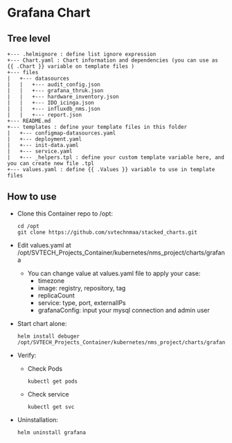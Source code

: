 # Grafana Chart

## Tree level

```
+--- .helmignore : define list ignore expression
+--- Chart.yaml : Chart information and dependencies (you can use as {{ .Chart }} variable on template files )
+--- files
|   +--- datasources
|   |   +--- audit_config.json
|   |   +--- grafana_thruk.json
|   |   +--- hardware_inventory.json
|   |   +--- IDO_icinga.json
|   |   +--- influxdb_nms.json
|   |   +--- report.json
+--- README.md
+--- templates : define your template files in this folder
|   +--- configmap-datasources.yaml
|   +--- deployment.yaml
|   +--- init-data.yaml
|   +--- service.yaml
|   +--- _helpers.tpl : define your custom template variable here, and you can create new file .tpl
+--- values.yaml : define {{ .Values }} variable to use in template files

```


## How to use

- Clone this Container repo to /opt:
    ```
    cd /opt
    git clone https://github.com/svtechnmaa/stacked_charts.git

- Edit values.yaml at /opt/SVTECH_Projects_Container/kubernetes/nms_project/charts/grafana
    - You can change value at values.yaml file to apply your case:
        - timezone
        - image: registry, repository, tag
        - replicaCount
        - service: type, port, externalIPs
        - grafanaConfig: input your mysql connection and admin user
- Start chart alone:
    ```
    helm install debuger /opt/SVTECH_Projects_Container/kubernetes/nms_project/charts/grafana
    ```

- Verify:
    - Check Pods
        ```
        kubectl get pods
        ```
    - Check service
        ```
        kubectl get svc
        ```

- Uninstallation:
    ```
    helm uninstall grafana
    ```

